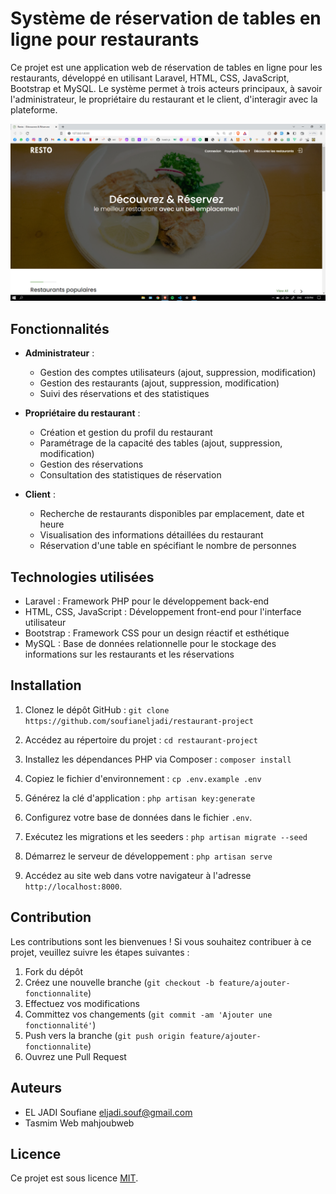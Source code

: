 # Système de réservation de tables en ligne pour restaurants

Ce projet est une application web de réservation de tables en ligne pour les restaurants, développé en utilisant Laravel, HTML, CSS, JavaScript, Bootstrap et MySQL. Le système permet à trois acteurs principaux, à savoir l'administrateur, le propriétaire du restaurant et le client, d'interagir avec la plateforme.

![Accueil](public/screenshots/accueil.png)

## Fonctionnalités

- **Administrateur** :
    - Gestion des comptes utilisateurs (ajout, suppression, modification)
    - Gestion des restaurants (ajout, suppression, modification)
    - Suivi des réservations et des statistiques

- **Propriétaire du restaurant** :
    - Création et gestion du profil du restaurant
    - Paramétrage de la capacité des tables (ajout, suppression, modification)
    - Gestion des réservations 
    - Consultation des statistiques de réservation

- **Client** :
    - Recherche de restaurants disponibles par emplacement, date et heure
    - Visualisation des informations détaillées du restaurant
    - Réservation d'une table en spécifiant le nombre de personnes
   

## Technologies utilisées

- Laravel : Framework PHP pour le développement back-end
- HTML, CSS, JavaScript : Développement front-end pour l'interface utilisateur
- Bootstrap : Framework CSS pour un design réactif et esthétique
- MySQL : Base de données relationnelle pour le stockage des informations sur les restaurants et les réservations

## Installation

1. Clonez le dépôt GitHub :
```git clone https://github.com/soufianeljadi/restaurant-project ```

2. Accédez au répertoire du projet :
```cd restaurant-project```

3. Installez les dépendances PHP via Composer :
```composer install```

4. Copiez le fichier d'environnement :
```cp .env.example .env```

5. Générez la clé d'application :
```php artisan key:generate```

6. Configurez votre base de données dans le fichier `.env`.

7. Exécutez les migrations et les seeders :
```php artisan migrate --seed```

8. Démarrez le serveur de développement :
```php artisan serve```

9. Accédez au site web dans votre navigateur à l'adresse `http://localhost:8000`.

## Contribution

Les contributions sont les bienvenues ! Si vous souhaitez contribuer à ce projet, veuillez suivre les étapes suivantes :

1. Fork du dépôt
2. Créez une nouvelle branche (`git checkout -b feature/ajouter-fonctionnalite`)
3. Effectuez vos modifications
4. Committez vos changements (`git commit -am 'Ajouter une fonctionnalité'`)
5. Push vers la branche (`git push origin feature/ajouter-fonctionnalite`)
6. Ouvrez une Pull Request

## Auteurs

- EL JADI Soufiane eljadi.souf@gmail.com
- Tasmim Web mahjoubweb

## Licence

Ce projet est sous licence [MIT](LICENSE).
